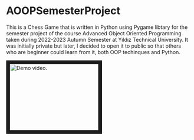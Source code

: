 # AOOPSemesterProject

This is a Chess Game that is written in Python using Pygame libtary for the semester project of the course Advanced Object Oriented Programming taken during 2022-2023 Autumn Semester at Yıldız Technical University.
It was initially private but later, I decided to open it to public so that others who are beginner could learn from it, both OOP techinques and Python.

<a href="http://www.youtube.com/watch?feature=player_embedded&v=dYuxiCX6aKc
" target="_blank"><img src="http://img.youtube.com/vi/dYuxiCX6aKc/0.jpg" 
alt="Demo video." width="240" height="180" border="10" /></a>
